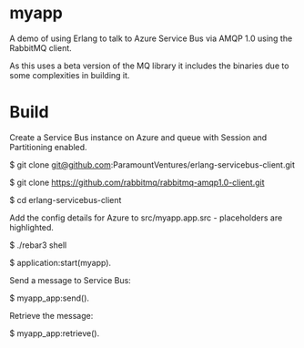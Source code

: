 myapp
=====

A demo of using Erlang to talk to Azure Service Bus via AMQP 1.0 using the RabbitMQ client.

As this uses a beta version of the MQ library it includes the binaries due to some complexities in building it.

Build
=====
Create a Service Bus instance on Azure and queue with Session and Partitioning enabled.

$ git clone git@github.com:ParamountVentures/erlang-servicebus-client.git

$ git clone https://github.com/rabbitmq/rabbitmq-amqp1.0-client.git

$ cd erlang-servicebus-client

Add the config details for Azure to src/myapp.app.src - placeholders are highlighted.

$ ./rebar3 shell

$ application:start(myapp).

Send a message to Service Bus:

$ myapp_app:send().

Retrieve the message:

$ myapp_app:retrieve().

